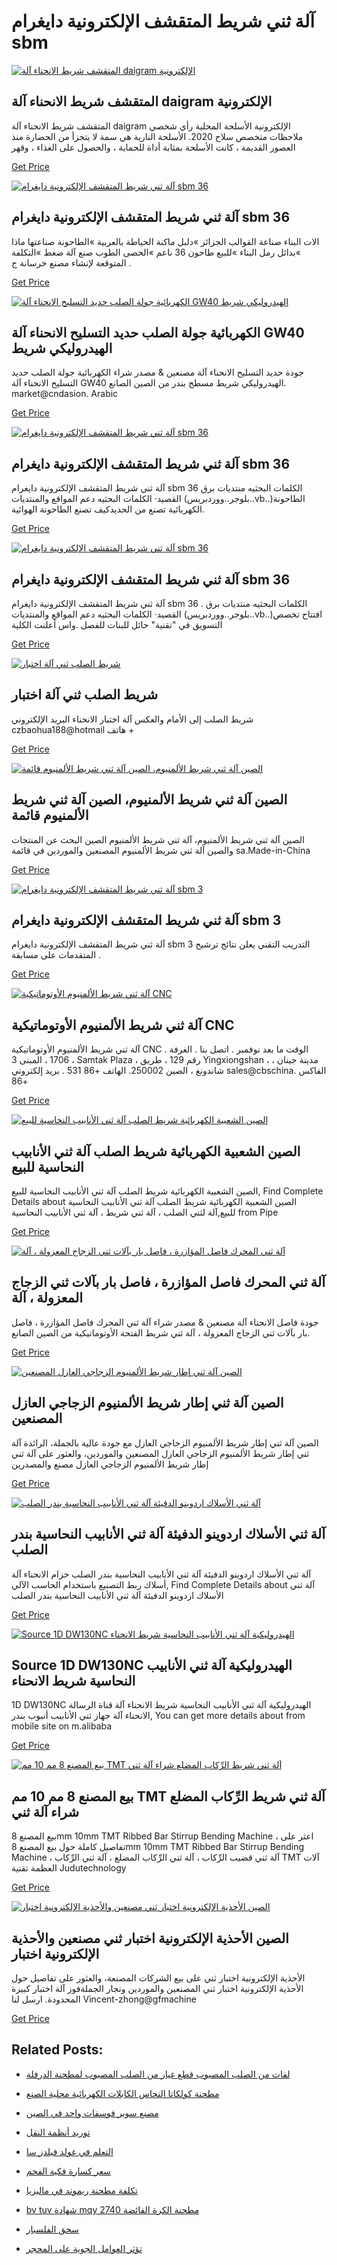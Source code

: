 # آلة ثني شريط المتقشف الإلكترونية دايغرام sbm
<a href="https://mnn.zoosnet.net/LR/Chatpre.aspx?id=MNN94995150&p=https://vbl.co.za/" target="_blank">![المتقشف شريط الانحناء آلة daigram الإلكترونية](https://raw.githubusercontent.com/gcmcrusher/imgs/main/573.jpg)</a>
## المتقشف شريط الانحناء آلة daigram الإلكترونية
المتقشف شريط الانحناء آلة daigram الإلكترونية الأسلحة المحلية رأي شخصي ملاحظات متخصص سلاح 2020. الأسلحة النارية هي سمة لا يتجزأ من الحضارة منذ العصور القديمة ، كانت الأسلحة بمثابة أداة للحماية ، والحصول على الغذاء ، وقهر 
<a href="https://mnn.zoosnet.net/LR/Chatpre.aspx?id=MNN94995150&p=https://vbl.co.za/" target="_blank">Get Price</a>
<a href="https://mnn.zoosnet.net/LR/Chatpre.aspx?id=MNN94995150&p=https://vbl.co.za/" target="_blank">![آلة ثني شريط المتقشف الإلكترونية دايغرام sbm 36](https://raw.githubusercontent.com/gcmcrusher/imgs/main/756.jpg)</a>
## آلة ثني شريط المتقشف الإلكترونية دايغرام sbm 36
الات البناء صناعة القوالب الجزائر »دلبل ماكنة الحياطة بالعربية »الطاحونة صناعتها ماذا »بدائل رمل البناء »للبيع طاحون 36 ناعم »الحصى الطوب صنع آلة ضغط »التكلفة المتوقعة لإنشاء مصنع خرسانة ج .
<a href="https://mnn.zoosnet.net/LR/Chatpre.aspx?id=MNN94995150&p=https://vbl.co.za/" target="_blank">Get Price</a>
<a href="https://mnn.zoosnet.net/LR/Chatpre.aspx?id=MNN94995150&p=https://vbl.co.za/" target="_blank">![الكهربائية جولة الصلب حديد التسليح الانحناء آلة GW40 الهيدروليكي شريط ](https://raw.githubusercontent.com/gcmcrusher/imgs/main/721.jpg)</a>
## الكهربائية جولة الصلب حديد التسليح الانحناء آلة GW40 الهيدروليكي شريط 
جودة حديد التسليح الانحناء آلة مصنعين & مصدر شراء الكهربائية جولة الصلب حديد التسليح الانحناء آلة GW40 الهيدروليكي شريط مسطح بندر من الصين الصانع. market@cndasion. Arabic 
<a href="https://mnn.zoosnet.net/LR/Chatpre.aspx?id=MNN94995150&p=https://vbl.co.za/" target="_blank">Get Price</a>
<a href="https://mnn.zoosnet.net/LR/Chatpre.aspx?id=MNN94995150&p=https://vbl.co.za/" target="_blank">![آلة ثني شريط المتقشف الإلكترونية دايغرام sbm 36](https://raw.githubusercontent.com/gcmcrusher/imgs/main/756.jpg)</a>
## آلة ثني شريط المتقشف الإلكترونية دايغرام sbm 36
آلة ثني شريط المتقشف الإلكترونية دايغرام sbm 36 الكلمات البحثيه منتديات برق القصيد· الكلمات البحثيه دعم المواقع والمنتديات (بلوجر..ووردبريس..vb..)الطاحونة الكهربائية تصنع من الحديدكيف تصنع الطاحونة الهوائية.
<a href="https://mnn.zoosnet.net/LR/Chatpre.aspx?id=MNN94995150&p=https://vbl.co.za/" target="_blank">Get Price</a>
<a href="https://mnn.zoosnet.net/LR/Chatpre.aspx?id=MNN94995150&p=https://vbl.co.za/" target="_blank">![آلة ثني شريط المتقشف الإلكترونية دايغرام sbm 36](https://raw.githubusercontent.com/gcmcrusher/imgs/main/178.jpg)</a>
## آلة ثني شريط المتقشف الإلكترونية دايغرام sbm 36
آلة ثني شريط المتقشف الإلكترونية دايغرام sbm 36 . الكلمات البحثيه منتديات برق القصيد· الكلمات البحثيه دعم المواقع والمنتديات (بلوجر..ووردبريس..vb..)افتتاح تخصص التسويق في "تقنية" حائل للبنات للفصل .واس أعلنت الكلية 
<a href="https://mnn.zoosnet.net/LR/Chatpre.aspx?id=MNN94995150&p=https://vbl.co.za/" target="_blank">Get Price</a>
<a href="https://mnn.zoosnet.net/LR/Chatpre.aspx?id=MNN94995150&p=https://vbl.co.za/" target="_blank">![شريط الصلب ثني آلة اختبار](https://raw.githubusercontent.com/gcmcrusher/imgs/main/776.jpg)</a>
## شريط الصلب ثني آلة اختبار
شريط الصلب إلى الأمام والعكس آلة اختبار الانحناء البريد الإلكتروني czbaohua188@hotmail هاتف + 
<a href="https://mnn.zoosnet.net/LR/Chatpre.aspx?id=MNN94995150&p=https://vbl.co.za/" target="_blank">Get Price</a>
<a href="https://mnn.zoosnet.net/LR/Chatpre.aspx?id=MNN94995150&p=https://vbl.co.za/" target="_blank">![الصين آلة ثني شريط الألمنيوم، الصين آلة ثني شريط الألمنيوم قائمة ](https://raw.githubusercontent.com/gcmcrusher/imgs/main/763.jpg)</a>
## الصين آلة ثني شريط الألمنيوم، الصين آلة ثني شريط الألمنيوم قائمة 
الصين آلة ثني شريط الألمنيوم، آلة ثني شريط الألمنيوم الصين البحث عن المنتجات والصين آلة ثني شريط الألمنيوم المصنعين والموردين في قائمة sa.Made-in-China
<a href="https://mnn.zoosnet.net/LR/Chatpre.aspx?id=MNN94995150&p=https://vbl.co.za/" target="_blank">Get Price</a>
<a href="https://mnn.zoosnet.net/LR/Chatpre.aspx?id=MNN94995150&p=https://vbl.co.za/" target="_blank">![آلة ثني شريط المتقشف الإلكترونية دايغرام sbm 3](https://raw.githubusercontent.com/gcmcrusher/imgs/main/377.jpg)</a>
## آلة ثني شريط المتقشف الإلكترونية دايغرام sbm 3
آلة ثني شريط المتقشف الإلكترونية دايغرام sbm 3 التدريب التقني يعلن نتائج ترشيح المتقدمات على مسابقة .
<a href="https://mnn.zoosnet.net/LR/Chatpre.aspx?id=MNN94995150&p=https://vbl.co.za/" target="_blank">Get Price</a>
<a href="https://mnn.zoosnet.net/LR/Chatpre.aspx?id=MNN94995150&p=https://vbl.co.za/" target="_blank">![آلة ثني شريط الألمنيوم الأوتوماتيكية CNC](https://raw.githubusercontent.com/gcmcrusher/imgs/main/61.jpg)</a>
## آلة ثني شريط الألمنيوم الأوتوماتيكية CNC
آلة ثني شريط الألمنيوم الأوتوماتيكية CNC . الوقت ما بعد نوفمبر . اتصل بنا . الغرفة 1706 ، المبنى 3 ، Samtak Plaza ، رقم 129 ، طريق Yingxiongshan ، مدينة جينان ، شاندونغ ، الصين 250002. الهاتف +86 531 . بريد إلكتروني sales@cbschina. الفاكس +86 
<a href="https://mnn.zoosnet.net/LR/Chatpre.aspx?id=MNN94995150&p=https://vbl.co.za/" target="_blank">Get Price</a>
<a href="https://mnn.zoosnet.net/LR/Chatpre.aspx?id=MNN94995150&p=https://vbl.co.za/" target="_blank">![الصين الشعبية الكهربائية شريط الصلب آلة ثني الأنابيب النحاسية للبيع ](https://raw.githubusercontent.com/gcmcrusher/imgs/main/284.jpg)</a>
## الصين الشعبية الكهربائية شريط الصلب آلة ثني الأنابيب النحاسية للبيع 
الصين الشعبية الكهربائية شريط الصلب آلة ثني الأنابيب النحاسية للبيع, Find Complete Details about الصين الشعبية الكهربائية شريط الصلب آلة ثني الأنابيب النحاسية للبيع,آلة لثني الصلب ، آلة ثني شريط ، آلة ثني الأنابيب النحاسية from Pipe 
<a href="https://mnn.zoosnet.net/LR/Chatpre.aspx?id=MNN94995150&p=https://vbl.co.za/" target="_blank">Get Price</a>
<a href="https://mnn.zoosnet.net/LR/Chatpre.aspx?id=MNN94995150&p=https://vbl.co.za/" target="_blank">![آلة ثني المحرك فاصل المؤازرة ، فاصل بار بآلات ثني الزجاج المعزولة ، آلة ](https://raw.githubusercontent.com/gcmcrusher/imgs/main/236.jpg)</a>
## آلة ثني المحرك فاصل المؤازرة ، فاصل بار بآلات ثني الزجاج المعزولة ، آلة 
جودة فاصل الانحناء آلة مصنعين & مصدر شراء آلة ثني المحرك فاصل المؤازرة ، فاصل بار بآلات ثني الزجاج المعزولة ، آلة ثني شريط الفتحة الأوتوماتيكية من الصين الصانع.
<a href="https://mnn.zoosnet.net/LR/Chatpre.aspx?id=MNN94995150&p=https://vbl.co.za/" target="_blank">Get Price</a>
<a href="https://mnn.zoosnet.net/LR/Chatpre.aspx?id=MNN94995150&p=https://vbl.co.za/" target="_blank">![الصين آلة ثني إطار شريط الألمنيوم الزجاجي العازل المصنعين](https://raw.githubusercontent.com/gcmcrusher/imgs/main/576.jpg)</a>
## الصين آلة ثني إطار شريط الألمنيوم الزجاجي العازل المصنعين
الصين آلة ثني إطار شريط الألمنيوم الزجاجي العازل مع جودة عالية بالجملة، الرائدة آلة ثني إطار شريط الألمنيوم الزجاجي العازل المصنعين والموردين، والعثور على آلة ثني إطار شريط الألمنيوم الزجاجي العازل مصنع والمصدرين 
<a href="https://mnn.zoosnet.net/LR/Chatpre.aspx?id=MNN94995150&p=https://vbl.co.za/" target="_blank">Get Price</a>
<a href="https://mnn.zoosnet.net/LR/Chatpre.aspx?id=MNN94995150&p=https://vbl.co.za/" target="_blank">![آلة ثني الأسلاك اردوينو الدفيئة آلة ثني الأنابيب النحاسية بندر الصلب ](https://raw.githubusercontent.com/gcmcrusher/imgs/main/860.jpg)</a>
## آلة ثني الأسلاك اردوينو الدفيئة آلة ثني الأنابيب النحاسية بندر الصلب 
آلة ثني الأسلاك اردوينو الدفيئة آلة ثني الأنابيب النحاسية بندر الصلب حزام الانحناء آلة أسلاك ربط التصنيع باستخدام الحاسب الآلي, Find Complete Details about آلة ثني الأسلاك اردوينو الدفيئة آلة ثني الأنابيب النحاسية بندر الصلب 
<a href="https://mnn.zoosnet.net/LR/Chatpre.aspx?id=MNN94995150&p=https://vbl.co.za/" target="_blank">Get Price</a>
<a href="https://mnn.zoosnet.net/LR/Chatpre.aspx?id=MNN94995150&p=https://vbl.co.za/" target="_blank">![Source 1D DW130NC الهيدروليكية آلة ثني الأنابيب النحاسية شريط الانحناء ](https://raw.githubusercontent.com/gcmcrusher/imgs/main/200.jpg)</a>
## Source 1D DW130NC الهيدروليكية آلة ثني الأنابيب النحاسية شريط الانحناء 
1D DW130NC الهيدروليكية آلة ثني الأنابيب النحاسية شريط الانحناء آلة قناة الرسالة الانحناء آلة جهاز ثني الأنابيب أنبوب بندر, You can get more details about from mobile site on m.alibaba
<a href="https://mnn.zoosnet.net/LR/Chatpre.aspx?id=MNN94995150&p=https://vbl.co.za/" target="_blank">Get Price</a>
<a href="https://mnn.zoosnet.net/LR/Chatpre.aspx?id=MNN94995150&p=https://vbl.co.za/" target="_blank">![بيع المصنع 8 مم 10 مم TMT آلة ثني شريط الرِّكاب المضلع شراء آلة ثني ](https://raw.githubusercontent.com/gcmcrusher/imgs/main/142.jpg)</a>
## بيع المصنع 8 مم 10 مم TMT آلة ثني شريط الرِّكاب المضلع شراء آلة ثني 
بيع المصنع 8mm 10mm TMT Ribbed Bar Stirrup Bending Machine ، اعثر على تفاصيل كاملة حول بيع المصنع 8mm 10mm TMT Ribbed Bar Stirrup Bending Machine ، آلة ثني قضيب الرِّكاب ، آلة ثني الرِّكاب المضلع ، آلة ثني الرِّكاب TMT آلات العظمة تقنية Judutechnology
<a href="https://mnn.zoosnet.net/LR/Chatpre.aspx?id=MNN94995150&p=https://vbl.co.za/" target="_blank">Get Price</a>
<a href="https://mnn.zoosnet.net/LR/Chatpre.aspx?id=MNN94995150&p=https://vbl.co.za/" target="_blank">![الصين الأحذية الإلكترونية اختبار ثني مصنعين والأحذية الإلكترونية اختبار ](https://raw.githubusercontent.com/gcmcrusher/imgs/main/427.jpg)</a>
## الصين الأحذية الإلكترونية اختبار ثني مصنعين والأحذية الإلكترونية اختبار 
الأحذية الإلكترونية اختبار ثني على بيع الشركات المصنعة، والعثور على تفاصيل حول الأحذية الإلكترونية اختبار ثني المصنعين والموردين وتجار الجملةفوز آلة اختبار كبيرة المحدودة. ارسل لنا Vincent-zhong@gfmachine 
<a href="https://mnn.zoosnet.net/LR/Chatpre.aspx?id=MNN94995150&p=https://vbl.co.za/" target="_blank">Get Price</a>
## Related Posts:
* [لفات من الصلب المصبوب قطع غيار من الصلب المصبوب لمطحنة الدرفلة](%D9%84%D9%81%D8%A7%D8%AA%20%D9%85%D9%86%20%D8%A7%D9%84%D8%B5%D9%84%D8%A8%20%D8%A7%D9%84%D9%85%D8%B5%D8%A8%D9%88%D8%A8%20%D9%82%D8%B7%D8%B9%20%D8%BA%D9%8A%D8%A7%D8%B1%20%D9%85%D9%86%20%D8%A7%D9%84%D8%B5%D9%84%D8%A8%20%D8%A7%D9%84%D9%85%D8%B5%D8%A8%D9%88%D8%A8%20%D9%84%D9%85%D8%B7%D8%AD%D9%86%D8%A9%20%D8%A7%D9%84%D8%AF%D8%B1%D9%81%D9%84%D8%A9.md)
* [مطحنة كولكاتا النحاس الكابلات الكهربائية محلية الصنع](%D9%85%D8%B7%D8%AD%D9%86%D8%A9%20%D9%83%D9%88%D9%84%D9%83%D8%A7%D8%AA%D8%A7%20%D8%A7%D9%84%D9%86%D8%AD%D8%A7%D8%B3%20%D8%A7%D9%84%D9%83%D8%A7%D8%A8%D9%84%D8%A7%D8%AA%20%D8%A7%D9%84%D9%83%D9%87%D8%B1%D8%A8%D8%A7%D8%A6%D9%8A%D8%A9%20%D9%85%D8%AD%D9%84%D9%8A%D8%A9%20%D8%A7%D9%84%D8%B5%D9%86%D8%B9.md)
* [مصنع سوبر فوسفات واحد في الصين](%D9%85%D8%B5%D9%86%D8%B9%20%D8%B3%D9%88%D8%A8%D8%B1%20%D9%81%D9%88%D8%B3%D9%81%D8%A7%D8%AA%20%D9%88%D8%A7%D8%AD%D8%AF%20%D9%81%D9%8A%20%D8%A7%D9%84%D8%B5%D9%8A%D9%86.md)
* [توريد أنظمة النقل](%D8%AA%D9%88%D8%B1%D9%8A%D8%AF%20%D8%A3%D9%86%D8%B8%D9%85%D8%A9%20%D8%A7%D9%84%D9%86%D9%82%D9%84.md)
* [التعلم في غولد فيلدز سا](%D8%A7%D9%84%D8%AA%D8%B9%D9%84%D9%85%20%D9%81%D9%8A%20%D8%BA%D9%88%D9%84%D8%AF%20%D9%81%D9%8A%D9%84%D8%AF%D8%B2%20%D8%B3%D8%A7.md)
* [سعر كسارة فكية الفحم](%D8%B3%D8%B9%D8%B1%20%D9%83%D8%B3%D8%A7%D8%B1%D8%A9%20%D9%81%D9%83%D9%8A%D8%A9%20%D8%A7%D9%84%D9%81%D8%AD%D9%85.md)
* [تكلفة مطحنة ريموند في ماليزيا](%D8%AA%D9%83%D9%84%D9%81%D8%A9%20%D9%85%D8%B7%D8%AD%D9%86%D8%A9%20%D8%B1%D9%8A%D9%85%D9%88%D9%86%D8%AF%20%D9%81%D9%8A%20%D9%85%D8%A7%D9%84%D9%8A%D8%B2%D9%8A%D8%A7.md)
* [bv tuv شهادة mqy 2740 مطحنة الكرة الفائضة](bv%20tuv%20%D8%B4%D9%87%D8%A7%D8%AF%D8%A9%20mqy%202740%20%D9%85%D8%B7%D8%AD%D9%86%D8%A9%20%D8%A7%D9%84%D9%83%D8%B1%D8%A9%20%D8%A7%D9%84%D9%81%D8%A7%D8%A6%D8%B6%D8%A9.md)
* [سحق الفلسبار](%D8%B3%D8%AD%D9%82%20%D8%A7%D9%84%D9%81%D9%84%D8%B3%D8%A8%D8%A7%D8%B1.md)
* [تؤثر العوامل الجوية على المحجر](%D8%AA%D8%A4%D8%AB%D8%B1%20%D8%A7%D9%84%D8%B9%D9%88%D8%A7%D9%85%D9%84%20%D8%A7%D9%84%D8%AC%D9%88%D9%8A%D8%A9%20%D8%B9%D9%84%D9%89%20%D8%A7%D9%84%D9%85%D8%AD%D8%AC%D8%B1.md)
